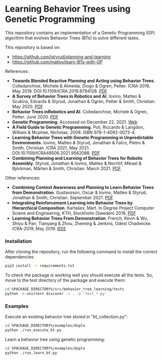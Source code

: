 # Learning Behavior Trees using Genetic Programming

This repository contains an implementation of a Genetic Programming (GP) algorithm that evolves Behavior Trees (BTs) to solve different tasks.

This repository is based on:
* https://github.com/jstyrud/planning-and-learning
* https://github.com/matiov/learn-BTs-with-GP

References:
* __Towards Blended Reactive Planning and Acting using Behavior Trees__.
  Colledanchise, Michele & Almeida, Diogo & Ogren, Petter.
  ICRA-2019, May 2019. DOI:10.1109/ICRA.2019.8794128. [PDF](https://arxiv.org/pdf/1611.00230.pdf)
* __A Survey of Behavior Trees in Robotics and AI__. 
  Iovino, Matteo & Scukins, Edvards & Styrud, Jonathan & Ogren, Petter & Smith, Christian. 
  May 2020. [PDF](https://arxiv.org/pdf/2005.05842.pdf)
* __Behavior Trees inRobotics and AI__.
  Colledanchise, Michele & Ogren, Petter. 
  June 2020. [PDF](https://arxiv.org/pdf/1709.00084.pdf)
* __Genetic Programming__. 
  Accessed on December 22, 2021. [Web](https://geneticprogramming.com)
* __A Field Guide to Genetic Programming__. 
  Poli, Riccardo & Langdon, William & Mcphee, Nicholas. 
  2008. ISBN 978-1-4092-0073-4.
* __Learning Behavior Trees with Genetic Programming in Unpredictable Environments__.
  Iovino, Matteo & Styrud, Jonathan & Falco, Pietro & Smith, Christian.
  ICRA 2021, May 2021. DOI:10.1109/ICRA48506.2021.9562088. [PDF](https://arxiv.org/pdf/2011.03252v1.pdf)
* __Combining Planning and Learning of Behavior Trees for Robotic Assembly__.
  Styrud, Jonathan & Iovino, Matteo & Norrlöf, Mikael & Björkman, Mårten & Smith, Christian. 
  March 2021. [PDF](https://arxiv.org/pdf/2103.09036v1.pdf) 

Other references:
* __Combining Context Awareness and Planning to Learn Behavior Trees from Demonstration__. 
  Gustavsson, Oscar & Iovino, Matteo & Styrud, Jonathan & Smith, Christian. 
  September 2021. [PDF](https://arxiv.org/pdf/2109.07133.pdf)
* __Integrating Reinforcement Learning into Behavior Trees by Hierarchical Composition__.
  Kartašev, Mart. 
  In Degree Project Computer Sciene and Engineering, KTH, Stockholm (Sweden) 
  2019. [PDF](https://www.diva-portal.org/smash/get/diva2:1368535/FULLTEXT01.pdf)
* __Learning Behavior Trees From Demonstration__.
  French, Kevin & Wu, Shiyu & Pan, Tianyang & Zhou, Zheming & Jenkins, Odest Chadwicke. 
  ICRA-2019, May 2019. [IEEE](https://ieeexplore.ieee.org/document/8794104)

### Installation

After cloning the repository, run the following command to install the correct dependencies:
```bash
pip3 install -r requirements.txt
```

To check the package is working well you should execute all the tests. So, move to the 
test directory of the package and execute them:
```bash
cd %PACKAGE_DIRECTORY%/src/behavior_tree_learning/tests
python -m unittest discover -s . -p 'test_*.py'
```
### Examples

Execute an existing behavior tree stored in "bt_collection.py":
```bash
cd %PACKAGE_DIRECTORY%/examples/duplo
python ./run_execute_bt.py
```

Learn a behavior tree using genetic programming: 
```bash
cd %PACKAGE_DIRECTORY%/examples/duplo
python ./run_learn_bt.py
```
